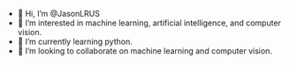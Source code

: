 - 👋 Hi, I’m @JasonLRUS
- 👀 I’m interested in machine learning, artificial intelligence, and computer vision.
- 🌱 I’m currently learning python.
- 💞️ I’m looking to collaborate on machine learning and computer vision.

<!---
JasonLRUS/JasonLRUS is a ✨ special ✨ repository because its `README.md` (this file) appears on your GitHub profile.
You can click the Preview link to take a look at your changes.
--->
